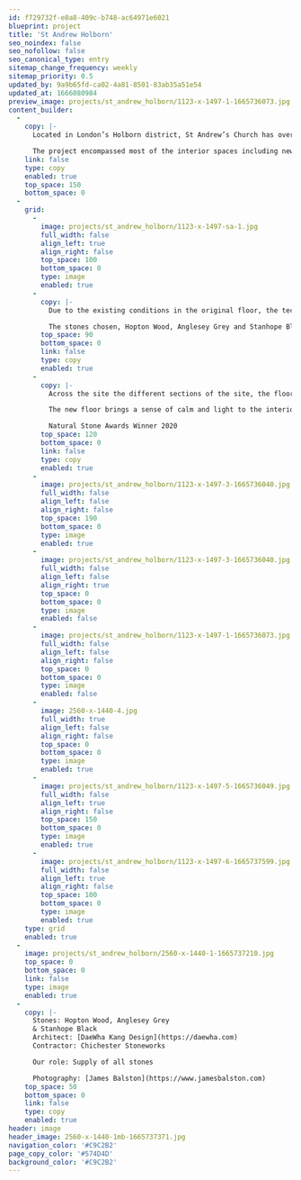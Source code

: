 ```yaml
---
id: f729732f-e0a8-409c-b748-ac64971e6021
blueprint: project
title: 'St Andrew Holborn'
seo_noindex: false
seo_nofollow: false
seo_canonical_type: entry
sitemap_change_frequency: weekly
sitemap_priority: 0.5
updated_by: 9a9b65fd-ca02-4a81-8501-83ab35a51e54
updated_at: 1666080984
preview_image: projects/st_andrew_holborn/1123-x-1497-1-1665736073.jpg
content_builder:
  -
    copy: |-
      Located in London’s Holborn district, St Andrew’s Church has over 1000 years of history and today operates as a Guild Church.

      The project encompassed most of the interior spaces including new stone flooring to the baptistry, sanctuary, lady chapel, and main nave as well as several other stone elements.
    link: false
    type: copy
    enabled: true
    top_space: 150
    bottom_space: 0
  -
    grid:
      -
        image: projects/st_andrew_holborn/1123-x-1497-sa-1.jpg
        full_width: false
        align_left: true
        align_right: false
        top_space: 100
        bottom_space: 0
        type: image
        enabled: true
      -
        copy: |-
          Due to the existing conditions in the original floor, the technical demands surrounding the selection of stones were challenging.

          The stones chosen, Hopton Wood, Anglesey Grey and Stanhope Black are all British materials with a distinguished history of use for decorative interior work in many of the country’s grandest buildings.
        top_space: 90
        bottom_space: 0
        link: false
        type: copy
        enabled: true
      -
        copy: |-
          Across the site the different sections of the site, the floor designs required exceptional accuracy and precision in detailing, manufacture and installation. To achieve the complex geometric intent and the very fine joints.

          The new floor brings a sense of calm and light to the interior. The dark accents just off-grid suggest the ebb and flow of movement within a grand constellation and focus attention towards the liturgical high points.

          Natural Stone Awards Winner 2020
        top_space: 120
        bottom_space: 0
        link: false
        type: copy
        enabled: true
      -
        image: projects/st_andrew_holborn/1123-x-1497-3-1665736040.jpg
        full_width: false
        align_left: false
        align_right: false
        top_space: 190
        bottom_space: 0
        type: image
        enabled: true
      -
        image: projects/st_andrew_holborn/1123-x-1497-3-1665736040.jpg
        full_width: false
        align_left: false
        align_right: true
        top_space: 0
        bottom_space: 0
        type: image
        enabled: false
      -
        image: projects/st_andrew_holborn/1123-x-1497-1-1665736073.jpg
        full_width: false
        align_left: false
        align_right: false
        top_space: 0
        bottom_space: 0
        type: image
        enabled: false
      -
        image: 2560-x-1440-4.jpg
        full_width: true
        align_left: false
        align_right: false
        top_space: 0
        bottom_space: 0
        type: image
        enabled: true
      -
        image: projects/st_andrew_holborn/1123-x-1497-5-1665736049.jpg
        full_width: false
        align_left: true
        align_right: false
        top_space: 150
        bottom_space: 0
        type: image
        enabled: true
      -
        image: projects/st_andrew_holborn/1123-x-1497-6-1665737599.jpg
        full_width: false
        align_left: true
        align_right: false
        top_space: 100
        bottom_space: 0
        type: image
        enabled: true
    type: grid
    enabled: true
  -
    image: projects/st_andrew_holborn/2560-x-1440-1-1665737210.jpg
    top_space: 0
    bottom_space: 0
    link: false
    type: image
    enabled: true
  -
    copy: |-
      Stones: Hopton Wood, Anglesey Grey 
      & Stanhope Black
      Architect: [DaeWha Kang Design](https://daewha.com)
      Contractor: Chichester Stoneworks

      Our role: Supply of all stones

      Photography: [James Balston](https://www.jamesbalston.com)
    top_space: 50
    bottom_space: 0
    link: false
    type: copy
    enabled: true
header: image
header_image: 2560-x-1440-1mb-1665737371.jpg
navigation_color: '#C9C2B2'
page_copy_color: '#574D4D'
background_color: '#C9C2B2'
---
```

